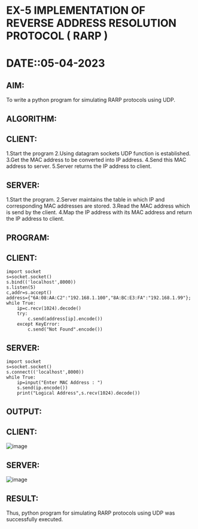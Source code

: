 # EX-5 IMPLEMENTATION OF REVERSE ADDRESS RESOLUTION PROTOCOL ( RARP )
# DATE::05-04-2023

## AIM:
To write a python program for simulating RARP protocols using UDP.

## ALGORITHM:
## CLIENT:
1.Start the program
2.Using datagram sockets UDP function is established.
3.Get the MAC address to be converted into IP address.
4.Send this MAC address to server.
5.Server returns the IP address to client.

## SERVER:
1.Start the program.
2.Server maintains the table in which IP and corresponding MAC addresses are stored.
3.Read the MAC address which is send by the client.
4.Map the IP address with its MAC address and return the IP address to client.

## PROGRAM:
## CLIENT:
```
import socket
s=socket.socket()
s.bind(('localhost',8000))
s.listen(5)
c,addr=s.accept()
address={"6A:08:AA:C2":"192.168.1.100","8A:BC:E3:FA":"192.168.1.99"};
while True:
    ip=c.recv(1024).decode()
    try:
        c.send(address[ip].encode())
    except KeyError:
        c.send("Not Found".encode())
```
## SERVER:
```
import socket
s=socket.socket()
s.connect(('localhost',8000))
while True:
    ip=input("Enter MAC Address : ")
    s.send(ip.encode())
    print("Logical Address",s.recv(1024).decode())
```
## OUTPUT:
## CLIENT:
![image](https://github.com/sakthipriyadhanusu/EX-5/assets/119393194/83b35be4-1d6f-4dbe-8c9a-7b33aaa6319b)

## SERVER:
![image](https://github.com/sakthipriyadhanusu/EX-5/assets/119393194/09b2511c-c37c-4255-bcc0-ad0d531d03cc)

## RESULT:
Thus, python program for simulating RARP protocols using UDP was successfully executed.





